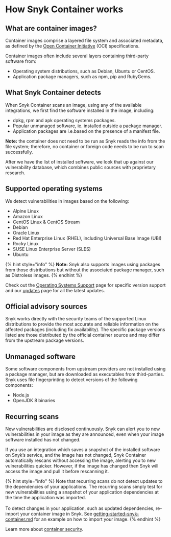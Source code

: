# How Snyk Container works

## What are container images?

Container images comprise a layered file system and associated metadata, as defined by the [Open Container Initiative](https://opencontainers.org) (OCI) specifications.

Container images often include several layers containing third-party software from:

* Operating system distributions, such as Debian, Ubuntu or CentOS.
* Application package managers, such as npm, pip and RubyGems.

## What Snyk Container detects

When Snyk Container scans an image, using any of the available integrations, we first find the software installed in the image, including:

* dpkg, rpm and apk operating systems packages.
* Popular unmanaged software, ie. installed outside a package manager.
* Application packages are i.e.based on the presence of a manifest file.

**Note:** the container does not need to be run as Snyk reads the info from the file system; therefore, no container or foreign code needs to be run to scan successfully.

After we have the list of installed software, we look that up against our vulnerability database, which combines public sources with proprietary research.

## Supported operating systems

We detect vulnerabilities in images based on the following:

* Alpine Linux
* Amazon Linux
* CentOS Linux & CentOS Stream
* Debian
* Oracle Linux
* Red Hat Enterprise Linux (RHEL), including Universal Base Image (UBI)
* Rocky Linux
* SUSE Linux Enterprise Server (SLES)
* Ubuntu

{% hint style="info" %}
**Note:** Snyk also supports images using packages from those distributions but without the associated package manager, such as Distroless images.
{% endhint %}

Check out the [Operating Systems Support](https://docs.snyk.io/snyk-container/snyk-container-security-basics/supported-operating-system-distributions) page for specific version support and our [updates](https://updates.snyk.io) page for all the latest updates.

## Official advisory sources

Snyk works directly with the security teams of the supported Linux distributions to provide the most accurate and reliable information on the affected packages (including fix availability). The specific package versions listed are those distributed by the official container source and may differ from the upstream package versions.

## Unmanaged software

Some software components from upstream providers are not installed using a package manager, but are downloaded as executables from third-parties. Snyk uses file fingerprinting to detect versions of the following components:

* Node.js
* OpenJDK 8 binaries

## Recurring scans

New vulnerabilities are disclosed continuously. Snyk can alert you to new vulnerabilities in your image as they are announced, even when your image software installed has not changed.

If you use an integration which saves a snapshot of the installed software on Snyk’s service, and the image has not changed, Snyk Container automatically rescans without accessing the image, alerting you to new vulnerabilities quicker. However, if the image has changed then Snyk will access the image and pull it before rescanning it.

{% hint style="info" %}
Note that recurring scans do not detect updates to the dependencies of your applications. The recurring scans simply test for new vulnerabilities using a snapshot of your application dependencies at the time the application was imported.\
\
To detect changes in your application, such as updated dependencies, re-import your container image in Snyk. See [getting-started-snyk-container.md](getting-started-snyk-container.md "mention") for an example on how to import your image.
{% endhint %}

Learn more about [container security](https://snyk.io/learn/container-security/).
